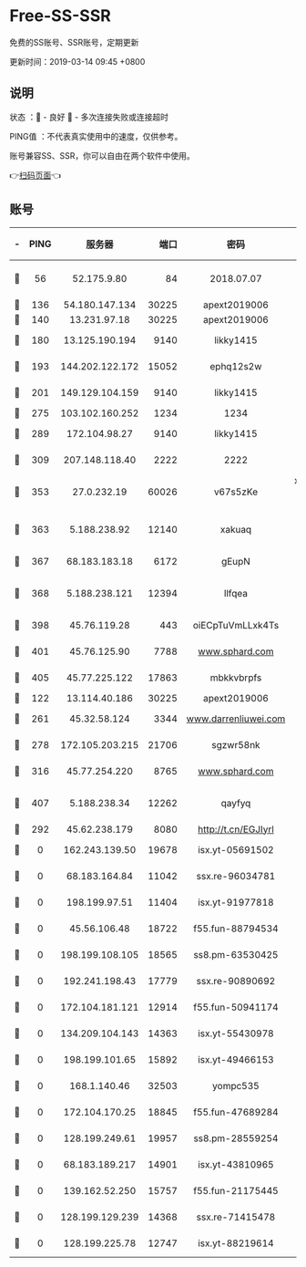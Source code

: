 # Free-SS-SSR

免费的SS账号、SSR账号，定期更新

更新时间：2019-03-14 09:45 +0800

## 说明

状态     ：🙂 - 良好 🙁 - 多次连接失败或连接超时

PING值   ：不代表真实使用中的速度，仅供参考。

账号兼容SS、SSR，你可以自由在两个软件中使用。

👉[扫码页面](https://liesauer.github.io/Free-SS-SSR/)👈

## 账号

|-|PING|服务器|端口|密码|加密方式|区域|
|:----:|:----:|:-----:|-----:|:----:|:----:|:----:|
|🙂|56|52.175.9.80|84|2018.07.07|chacha20-ietf-poly1305|HK|
|🙂|136|54.180.147.134|30225|apext2019006|chacha20|KR|
|🙂|140|13.231.97.18|30225|apext2019006|chacha20|JP|
|🙂|180|13.125.190.194|9140|likky1415|aes-256-cfb|KR|
|🙂|193|144.202.122.172|15052|ephq12s2w|aes-256-cfb|US|
|🙂|201|149.129.104.159|9140|likky1415|aes-256-cfb|HK|
|🙂|275|103.102.160.252|1234|1234|rc4-md5|JP|
|🙂|289|172.104.98.27|9140|likky1415|aes-256-cfb|JP|
|🙂|309|207.148.118.40|2222|2222|aes-256-cfb|SG|
|🙂|353|27.0.232.19|60026|v67s5zKe|xchacha20-ietf-poly1305|HK|
|🙂|363|5.188.238.92|12140|xakuaq|chacha20-ietf-poly1305|BR|
|🙂|367|68.183.183.18|6172|gEupN|aes-256-cfb|SG|
|🙂|368|5.188.238.121|12394|llfqea|chacha20-ietf-poly1305|BR|
|🙂|398|45.76.119.28|443|oiECpTuVmLLxk4Ts|aes-256-cfb|AU|
|🙂|401|45.76.125.90|7788|www.sphard.com|aes-256-cfb|AU|
|🙂|405|45.77.225.122|17863|mbkkvbrpfs|aes-256-cfb|GB|
|🙂|122|13.114.40.186|30225|apext2019006|chacha20|JP|
|🙂|261|45.32.58.124|3344|www.darrenliuwei.com|aes-256-cfb|JP|
|🙂|278|172.105.203.215|21706|sgzwr58nk|aes-256-cfb|JP|
|🙂|316|45.77.254.220|8765|www.sphard.com|aes-256-cfb|SG|
|🙂|407|5.188.238.34|12262|qayfyq|chacha20-ietf-poly1305|BR|
|🙁|292|45.62.238.179|8080|http://t.cn/EGJIyrl|rc4-md5|CA|
|🙁|0|162.243.139.50|19678|isx.yt-05691502|aes-256-cfb|US|
|🙁|0|68.183.164.84|11042|ssx.re-96034781|aes-256-cfb|US|
|🙁|0|198.199.97.51|11404|isx.yt-91977818|aes-256-cfb|US|
|🙁|0|45.56.106.48|18722|f55.fun-88794534|aes-256-cfb|US|
|🙁|0|198.199.108.105|18565|ss8.pm-63530425|aes-256-cfb|US|
|🙁|0|192.241.198.43|17779|ssx.re-90890692|aes-256-cfb|US|
|🙁|0|172.104.181.121|12914|f55.fun-50941174|aes-256-cfb|SG|
|🙁|0|134.209.104.143|14363|isx.yt-55430978|aes-256-cfb|SG|
|🙁|0|198.199.101.65|15892|isx.yt-49466153|aes-256-cfb|US|
|🙁|0|168.1.140.46|32503|yompc535|aes-256-cfb|AU|
|🙁|0|172.104.170.25|18845|f55.fun-47689284|aes-256-cfb|SG|
|🙁|0|128.199.249.61|19957|ss8.pm-28559254|aes-256-cfb|SG|
|🙁|0|68.183.189.217|14901|isx.yt-43810965|aes-256-cfb|SG|
|🙁|0|139.162.52.250|15757|f55.fun-21175445|aes-256-cfb|SG|
|🙁|0|128.199.129.239|14368|ssx.re-71415478|aes-256-cfb|SG|
|🙁|0|128.199.225.78|12747|isx.yt-88219614|aes-256-cfb|SG|
